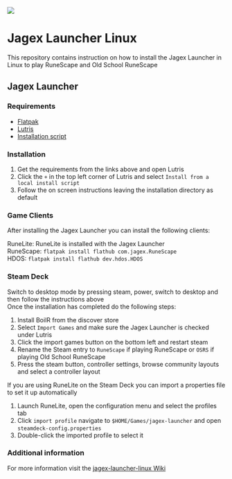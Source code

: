 ![](https://runescape.wiki/images/thumb/Jagex_Launcher_icon.png/128px-Jagex_Launcher_icon.png)
# Jagex Launcher Linux

This repository contains instruction on how to install the Jagex Launcher in Linux to play RuneScape and Old School RuneScape

## Jagex Launcher

### Requirements

* [Flatpak](https://www.flatpak.org/setup)<br>
* [Lutris](https://flathub.org/apps/net.lutris.Lutris)<br>
* [Installation script](https://github.com/TormStorm/jagex-launcher-linux/blob/main/resources/jagexlauncher.yml)<br>

### Installation

1. Get the requirements from the links above and open Lutris<br>
2. Click the `+` in the top left corner of Lutris and select `Install from a local install script`<br>
3. Follow the on screen instructions leaving the installation directory as default<br>

### Game Clients

After installing the Jagex Launcher you can install the following clients:

RuneLite: RuneLite is installed with the Jagex Launcher<br>
RuneScape: `flatpak install flathub com.jagex.RuneScape`<br>
HDOS: `flatpak install flathub dev.hdos.HDOS`<br>

### Steam Deck

Switch to desktop mode by pressing steam, power, switch to desktop and then follow the instructions above<br>
Once the installation has completed do the following steps:<br>

1. Install BoilR from the discover store<br>
2. Select `Import Games` and make sure the Jagex Launcher is checked under Lutris<br>
3. Click the import games button on the bottom left and restart steam<br>
4. Rename the Steam entry to `RuneScape` if playing RuneScape or `OSRS` if playing Old School RuneScape<br>
5. Press the steam button, controller settings, browse community layouts and select a controller layout<br>

If you are using RuneLite on the Steam Deck you can import a properties file to set it up automatically<br>

1. Launch RuneLite, open the configuration menu and select the profiles tab<br>
2. Click `import profile` navigate to `$HOME/Games/jagex-launcher` and open `steamdeck-config.properties`
3. Double-click the imported profile to select it

### Additional information

For more information visit the [jagex-launcher-linux Wiki](https://github.com/TormStorm/jagex-launcher-linux/wiki)<br>